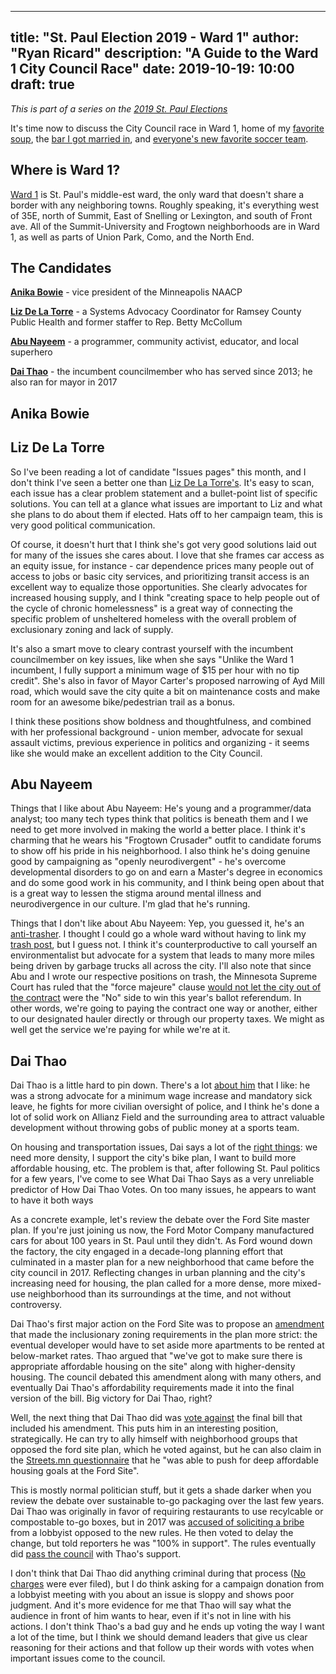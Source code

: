 ---
title: "St. Paul Election 2019 - Ward 1"
author: "Ryan Ricard"
description: "A Guide to the Ward 1 City Council Race"
date: 2019-10-19: 10:00
draft: true
--

*This is part of a series on the [2019 St. Paul Elections](https://firewally.net/post/st-paul-election-guide-2019)*

It's time now to discuss the City Council race in Ward 1, home of my [favorite soup](https://iphomn.com/), the [bar I got married in](http://sweeneyssaloon.com/), and [everyone's new favorite soccer team](https://www.mnufc.com/stadium). 

## Where is Ward 1?

[Ward 1](https://www.arcgis.com/apps/MapSeries/index.html?appid=52051e36d5054be09480a256803c07c8) is St. Paul's middle-est ward, the only ward that doesn't share a border with any neighboring towns. Roughly speaking, it's everything west of 35E, north of Summit, East of Snelling or Lexington, and south of Front ave. All of the Summit-University and Frogtown neighborhoods are in Ward 1, as well as parts of Union Park, Como, and the North End. 

## The Candidates

[**Anika Bowie**](http://anikabowie.com/) - vice president of the Minneapolis NAACP

[**Liz De La Torre**](http://www.neighborsforliz.com/) - a Systems Advocacy Coordinator for Ramsey County Public Health and former staffer to Rep. Betty McCollum

[**Abu Nayeem**](http://abunayeem.com/) - a programmer, community activist, educator, and local superhero

[**Dai Thao**](http://www.daithao.org/) - the incumbent councilmember who has served since 2013; he also ran for mayor in 2017


## Anika Bowie

## Liz De La Torre

So I've been reading a lot of candidate "Issues pages" this month, and I don't think I've seen a better one than [Liz De La Torre's](http://neighborsforliz.com/issues/). It's easy to scan, each issue has a clear problem statement and a bullet-point list of specific solutions. You can tell at a glance what issues are important to Liz and what she plans to do about them if elected. Hats off to her campaign team, this is very good political communication. 

Of course, it doesn't hurt that I think she's got very good solutions laid out for many of the issues she cares about. I love that she frames car access as an equity issue, for instance - car dependence prices many people out of access to jobs or basic city services, and prioritizing transit access is an excellent way to equalize those opportunities. She clearly advocates for increased housing supply, and I think "creating space to help people out of the cycle of chronic homelessness" is a great way of connecting the specific problem of unsheltered homeless with the overall problem of exclusionary zoning and lack of supply. 

It's also a smart move to cleary contrast yourself with the incumbent councilmember on key issues, like when she says "Unlike the Ward 1 incumbent, I fully support a minimum wage of $15 per hour with no tip credit". She's also in favor of Mayor Carter's proposed narrowing of Ayd Mill road, which would save the city quite a bit on maintenance costs and make room for an awesome bike/pedestrian trail as a bonus. 

I think these positions show boldness and thoughtfulness, and combined with her professional background - union member,  advocate for sexual assault victims, previous experience in politics and organizing - it seems like she would make an excellent addition to the City Council. 


## Abu Nayeem

Things that I like about Abu Nayeem: He's young and a programmer/data analyst; too many tech types think that politics is beneath them and I we need to get more involved in making the world a better place. I think it's charming that he wears his "Frogtown Crusader" outfit to candidate forums to show off his pride in his neighborhood. I also think he's doing genuine good by campaigning as "openly neurodivergent" - he's overcome developmental disorders to go on and earn a Master's degree in economics and do some good work in his community, and I think being open about that is a great way to lessen the stigma around mental illness and neurodivergence in our culture. I'm glad that he's running. 

Things that I don't like about Abu Nayeem: Yep, you guessed it, he's an [anti-trasher](https://abunayeem.com/issues/trash/). I thought I could go a whole ward without having to link my [trash post](https://firewally.net/post/the-trash-post/), but I guess not. I think it's counterproductive to call yourself an environmentalist but advocate for a system that leads to many more miles being driven by garbage trucks all across the city. I'll also note that since Abu and I wrote our respective positions on trash, the Minnesota Supreme Court has ruled that the "force majeure" clause [would not let the city out of the contract](https://www.twincities.com/2019/10/16/supreme-court-decision-on-st-paul-trash-lawsuit-in-a-nutshell/) were the "No" side to win this year's ballot referendum. In other words, we're going to paying the contract one way or another, either to our designated hauler directly or through our property taxes. We might as well get the service we're paying for while we're at it.  

## Dai Thao

Dai Thao is a little hard to pin down. There's a lot [about him](http://www.daithao.org/meet_dai) that I like: he was a strong advocate for a minimum wage increase and mandatory sick leave, he fights for more civilian oversight of police, and I think he's done a lot of solid work on Allianz Field and the surrounding area to attract valuable development without throwing gobs of public money at a sports team. 

On housing and transportation issues, Dai says a lot of the [right things](https://streets.mn/2019/10/15/saint-paul-ward-1-candidate-questionnaire-dai-thao/): we need more density, I support the city's bike plan, I want to build more affordable housing, etc. The problem is that, after following St. Paul politics for a few years, I've come to see What Dai Thao Says as a very unreliable predictor of How Dai Thao Votes. On too many issues, he appears to want to have it both ways

As a concrete example, let's review the debate over the Ford Site master plan. If you're just joining us now, the Ford Motor Company manufactured cars for about 100 years in St. Paul until they didn't. As Ford wound down the factory, the city engaged in a decade-long planning effort that culminated in a master plan for a new neighborhood that came before the city council in 2017. Reflecting changes in urban planning and the city's increasing need for housing, the plan called for a more dense, more mixed-use neighborhood than its surroundings at the time, and not without controversy. 

Dai Thao's first major action on the Ford Site was to propose an [amendment](https://finance-commerce.com/2017/09/ford-plan-makes-room-for-low-income-residents/) that made the inclusionary zoning requirements in the plan more strict: the eventual developer would have to set aside more apartments to be rented at below-market rates. Thao argued that "we've got to make sure there is appropriate affordable housing on the site" along with higher-density housing. The council debated this amendment along with many others, and eventually Dai Thao's affordability requirements made it into the final version of the bill. Big victory for Dai Thao, right?

Well, the next thing that Dai Thao did was [vote against](https://www.mprnews.org/story/2017/09/27/st-paul-council-ordinance-for-mixed-use-development-at-ford-plant-side) the final bill that included his amendment. This puts him in an interesting position, strategically. He can try to ally himself with neighborhood groups that opposed the ford site plan, which he voted against, but he can also claim in the [Streets.mn questionnaire](https://streets.mn/2019/10/15/saint-paul-ward-1-candidate-questionnaire-dai-thao/) that he "was able to push for deep affordable housing goals at the Ford Site". 

This is mostly normal politician stuff, but it gets a shade darker when you review the debate over sustainable to-go packaging over the last few years. Dai Thao was originally in favor of requiring restaurants to use recylcable or compostable to-go boxes, but in 2017 was [accused of soliciting a bribe](http://m.startribune.com/st-paul-leaders-changed-course-on-food-packaging-rules-after-hearing-business-concerns/451348823/) from a lobbyist opposed to the new rules. He then voted to delay the change, but told reporters he was "100% in support". The rules eventually did [pass the council](https://www.twincities.com/2019/03/06/st-paul-city-council-approves-limits-on-restaurants-plastic-takeout-containers/) with Thao's support. 

I don't think that Dai Thao did anything criminal during that process ([No charges](https://www.twincities.com/2017/09/12/scott-county-attorney-declines-charges-in-dai-thao-bribery-solicitation-case/) were ever filed), but I do think asking for a campaign donation from a lobbyist meeting with you about an issue is sloppy and shows poor judgment. And it's more evidence for me that Thao will say what the audience in front of him wants to hear, even if it's not in line with his actions. I don't think Thao's a bad guy and he ends up voting the way I want a lot of the time, but I think we should demand leaders that give us clear reasoning for their actions and that follow up their words with votes when important issues come to the council. 


